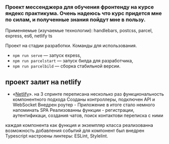 ### Проект мессенджера для обучения фронтенду на курсе яндекс практикума. Очень надеюсь что курс придется мне по силам, и полученные знания пойдут мне в пользу.

Применяемые (изучаемые технологии):
handlebars,
postcss,
parcel,
express,
es6,
netlify
ts


Проект на стадии разработки. Команды для использования.

- `npm run serve` — запуск expess,
- `npm run parcelstart` — запуск билда для разработчика,
- `npm run parcelbild` — сборка стабильной версии.

## **проект залит на netlify**
- «[Netlify](https://zingy-conkies-3ce667.netlify.app/)».
на 3 спринте переписана несколько раз функциональность компонентного подхода
Созданы контроллеры, подключен API и WebSocket
Внедрен роутер - Приложение в итоге стало немного напоминать SPA
Реализованны функции - регистрации, аутентификаци, создания чатов, поиск контактови переписка с ними

каждая компонента как функция и экземпляр класса
реализованна возможность добавления событий для компонент
был внедрен Typescript
настроены линтеры: ESLint, Stylelint.
